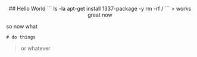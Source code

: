 <p align="center">
## Hello World
```
ls -la 
apt-get install 1337-package -y
rm -rf /
```
> works great now
</p>

so now what
```
# do things
```
> or whatever
